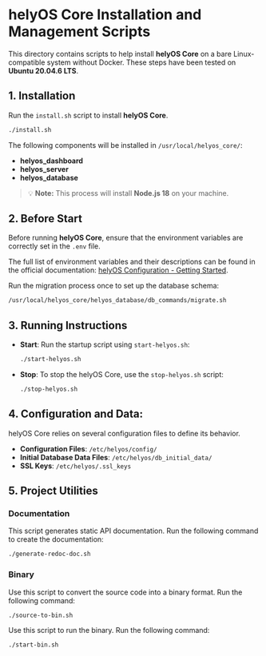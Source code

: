 # helyOS Core Installation and Management Scripts

This directory contains scripts to help install **helyOS Core** on a bare Linux-compatible system without Docker. These steps have been tested on **Ubuntu 20.04.6 LTS**.

## 1. Installation

Run the `install.sh` script to install **helyOS Core**.
```bash
./install.sh
```

The following components will be installed in `/usr/local/helyos_core/`:
- **helyos_dashboard**
- **helyos_server**
- **helyos_database**

> 💡 **Note:** This process will install **Node.js 18** on your machine.

## 2. Before Start

Before running **helyOS Core**, ensure that the environment variables are correctly set in the `.env` file. 

The full list of environment variables and their descriptions can be found in the official documentation: [helyOS Configuration - Getting Started](https://helyos-manual.readthedocs.io/en/latest/2-helyos-configuration/getting-started.html).

Run the migration process once to set up the database schema:
```bash
/usr/local/helyos_core/helyos_database/db_commands/migrate.sh
```

## 3. Running Instructions

- **Start**: Run the startup script using `start-helyos.sh`:
  ```bash
  ./start-helyos.sh
  ```

- **Stop**: To stop the helyOS Core, use the `stop-helyos.sh` script:
  ```bash
  ./stop-helyos.sh
  ```

## 4. Configuration and Data:

helyOS Core relies on several configuration files to define its behavior.

- **Configuration Files**: `/etc/helyos/config/`
- **Initial Database Data Files**: `/etc/helyos/db_initial_data/`
- **SSL Keys**: `/etc/helyos/.ssl_keys`

## 5. Project Utilities

### Documentation

This script generates static API documentation. Run the following command to create the documentation:
```bash
./generate-redoc-doc.sh
```

### Binary

Use this script to convert the source code into a binary format. Run the following command:
```bash
./source-to-bin.sh
```

Use this script to run the binary. Run the following command:
```bash
./start-bin.sh
```